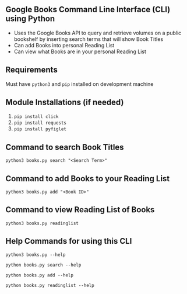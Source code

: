 ## Google Books Command Line Interface (CLI) using Python
* Uses the Google Books API to query and retrieve volumes on a public bookshelf by inserting search terms that will show Book Titles
* Can add Books into personal Reading List
* Can view what Books are in your personal Reading List

## Requirements
Must have `python3` and `pip` installed on development machine

## Module Installations (if needed)
1. ` pip install click `
2. ` pip install requests `
3. ` pip install pyfiglet `

## Command to search Book Titles
`python3 books.py search "<Search Term>"`

## Command to add Books to your Reading List
`python3 books.py add "<Book ID>"`

    
## Command to view Reading List of Books
`python3 books.py readinglist`

## Help Commands for using this CLI
`python3 books.py --help`

`python books.py search --help`

`python books.py add --help`

`python books.py readinglist --help`